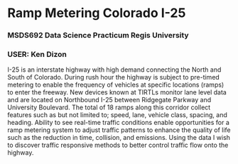 # Ramp Metering Colorado I-25
### MSDS692 Data Science Practicum Regis University
### USER: Ken Dizon

I-25 is an interstate highway with high demand connecting the North and South of Colorado. During rush hour the highway is subject to pre-timed metering to enable the frequency of vehicles at specific locations (ramps) to enter the freeway. 
New devices known at TIRTLs monitor lane level data and are located on Northbound I-25 between Ridgegate Parkway and University Boulevard. The total of 18 ramps along this corridor collect features such as but not limited to; speed, lane, vehicle class, spacing, and heading. Ability to see real-time traffic conditions enable opportunities for a ramp metering system to adjust traffic patterns to enhance the quality of life such as the reduction in time, collision, and emissions. 
Using the data I wish to discover traffic responsive methods to better control traffic flow onto the highway. 

